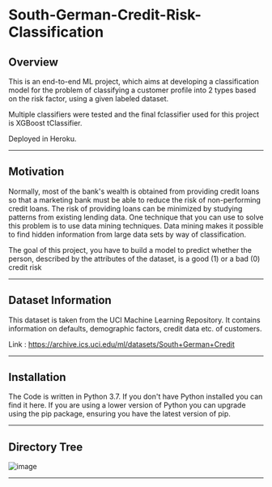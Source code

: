 # South-German-Credit-Risk-Classification

## Overview

This is an end-to-end ML project, which aims at developing a classification model for the problem of classifying a customer profile into 2 types based on the risk factor, using a given labeled dataset.

Multiple classifiers were tested and the final fclassifier used for this project is XGBoost tClassifier.

Deployed in Heroku.

*****************************

## Motivation

Normally, most of the bank's wealth is obtained from providing credit loans so that a marketing bank must be able to reduce the risk of non-performing credit loans. The risk of providing loans can be minimized by studying patterns from existing lending data. One technique that you can use to solve this problem is to use data mining techniques. Data mining makes it possible to find hidden information from large data sets by way of classification.

The goal of this project, you have to build a model to predict whether the person, described by the attributes of the dataset, is a good (1) or a bad (0) credit risk
**********************************

## Dataset Information
This dataset is taken from the UCI Machine Learning Repository. It contains information on defaults, demographic factors, credit data etc. of customers. 

Link : https://archive.ics.uci.edu/ml/datasets/South+German+Credit

******************************


## Installation
The Code is written in Python 3.7. If you don't have Python installed you can find it here. If you are using a lower version of Python you can upgrade using 
the pip package, ensuring you have the latest version of pip. 

*****************************

## Directory Tree

![image](https://user-images.githubusercontent.com/77207245/202915993-907598fc-e38f-4d61-9b61-5b77bf301c8e.png)

****************************************